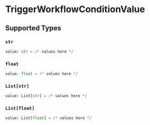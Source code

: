 # TriggerWorkflowConditionValue


## Supported Types

### `str`

```python
value: str = /* values here */
```

### `float`

```python
value: float = /* values here */
```

### `List[str]`

```python
value: List[str] = /* values here */
```

### `List[float]`

```python
value: List[float] = /* values here */
```

